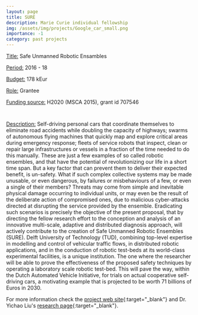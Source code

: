```yaml
---
layout: page
title: SURE
description: Marie Curie individual fellowship
img: /assets/img/projects/Google_car_small.png
importance: -1
category: past projects
---
```



<div class="container">
  <div class="row">
    <div class="col-sm-9">
        <p><u>Title:</u> Safe Unmanned Robotic Ensambles</p>
        <p><u>Period:</u> 2016 - 18</p>
        <p><u>Budget:</u> 178 kEur</p>
        <p><u>Role:</u> Grantee</p>
        <p><u>Funding source:</u> H2020 (MSCA 2015), grant id 707546 </p>
    </div>
    <div class="col-sm-3">
        <p><img class="img-fluid rounded z-depth-1" src="{{ '/assets/img/projects/MC.png' | relative_url }}" alt="" title="Marie Curie logo"/></p>
        <p><img class="img-fluid rounded z-depth-1" src="{{ '/assets/img/projects/horizon_2020.png' | relative_url }}" alt="" title="Horizon 2020 logo"/></p>
    </div>
  </div>
</div>

<u>Description:</u> Self-driving personal cars that coordinate themselves to eliminate road accidents while doubling the capacity of highways; swarms of autonomous flying machines that quickly map and explore critical areas during emergency response; fleets of service robots that inspect, clean or repair large infrastructures or vessels in a fraction of the time needed to do this manually. These are just a few examples of so called robotic ensembles, and that have the potential of revolutionizing our life in a short time span. But a key factor that can prevent them to deliver their expected benefit, is un-safety. What if such complex collective systems may be made unusable, or even dangerous, by failures or misbehaviours of a few, or even a single of their members? Threats may come from simple and inevitable physical damage occurring to individual units, or may even be the result of the deliberate action of compromised ones, due to malicious cyber-attacks directed at disrupting the service provided by the ensemble. Eradicating such scenarios is precisely the objective of the present proposal, that by directing the fellow research effort to the conception and analysis of an innovative multi-scale, adaptive and distributed diagnosis approach, will actively contribute to the creation of Safe Unmanned Robotic Ensembles (SURE). Delft University of Technology (TUD), combining top-level expertise in modelling and control of vehicular traffic flows, in distributed robotic applications, and in the conduction of robotic test-beds at its world-class experimental facilities, is a unique institution. The one where the researcher will be able to prove the effectiveness of the proposed safety techniques by operating a laboratory scale robotic test-bed. This will pave the way, within the Dutch Automated Vehicle Initiative, for trials on actual cooperative self-driving cars, a motivating example that is projected to be worth 71 billions of Euros in 2030.

For more information check the [project web site](https://cordis.europa.eu/project/id/707546){:target="\_blank"} and Dr. Yichao Liu's [research page](https://research.tudelft.nl/en/persons/y-liu-5){:target="\_blank"}.


